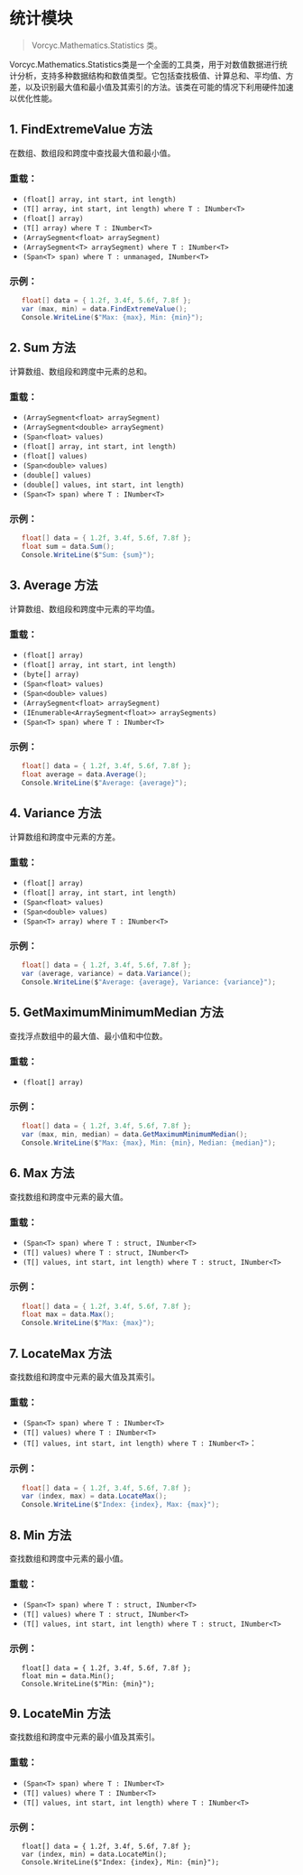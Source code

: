 ﻿# 统计模块
> Vorcyc.Mathematics.Statistics 类。

Vorcyc.Mathematics.Statistics类是一个全面的工具类，用于对数值数据进行统计分析，支持多种数据结构和数值类型。它包括查找极值、计算总和、平均值、方差，以及识别最大值和最小值及其索引的方法。该类在可能的情况下利用硬件加速以优化性能。

## 1. FindExtremeValue 方法
在数组、数组段和跨度中查找最大值和最小值。
### 重载：
- `(float[] array, int start, int length)`
- `(T[] array, int start, int length) where T : INumber<T>`
- `(float[] array)`
- `(T[] array) where T : INumber<T>`
- `(ArraySegment<float> arraySegment)`
- `(ArraySegment<T> arraySegment) where T : INumber<T>`
- `(Span<T> span) where T : unmanaged, INumber<T>`
### 示例：
```csharp
   float[] data = { 1.2f, 3.4f, 5.6f, 7.8f };
   var (max, min) = data.FindExtremeValue();
   Console.WriteLine($"Max: {max}, Min: {min}");
```
   

## 2. Sum 方法
计算数组、数组段和跨度中元素的总和。
### 重载：
- `(ArraySegment<float> arraySegment)`
- `(ArraySegment<double> arraySegment)`
- `(Span<float> values)`
- `(float[] array, int start, int length)`
- `(float[] values)`
- `(Span<double> values)`
- `(double[] values)`
- `(double[] values, int start, int length)`
- `(Span<T> span) where T : INumber<T>`
### 示例：
```csharp
   float[] data = { 1.2f, 3.4f, 5.6f, 7.8f };
   float sum = data.Sum();
   Console.WriteLine($"Sum: {sum}");
```

## 3. Average 方法
计算数组、数组段和跨度中元素的平均值。
### 重载：
- `(float[] array)`
- `(float[] array, int start, int length)`
- `(byte[] array)`
- `(Span<float> values)`
- `(Span<double> values)`
- `(ArraySegment<float> arraySegment)`
- `(IEnumerable<ArraySegment<float>> arraySegments)`
- `(Span<T> span) where T : INumber<T>`
### 示例：
```csharp
   float[] data = { 1.2f, 3.4f, 5.6f, 7.8f };
   float average = data.Average();
   Console.WriteLine($"Average: {average}");
```
   

## 4. Variance 方法
计算数组和跨度中元素的方差。
### 重载：
- `(float[] array)`
- `(float[] array, int start, int length)`
- `(Span<float> values)`
- `(Span<double> values)`
- `(Span<T> array) where T : INumber<T>`
### 示例：
```csharp
   float[] data = { 1.2f, 3.4f, 5.6f, 7.8f };
   var (average, variance) = data.Variance();
   Console.WriteLine($"Average: {average}, Variance: {variance}");
```
   

## 5. GetMaximumMinimumMedian 方法
查找浮点数组中的最大值、最小值和中位数。
### 重载：
- `(float[] array)`
### 示例：
```csharp
   float[] data = { 1.2f, 3.4f, 5.6f, 7.8f };
   var (max, min, median) = data.GetMaximumMinimumMedian();
   Console.WriteLine($"Max: {max}, Min: {min}, Median: {median}");
```
   

## 6. Max 方法
查找数组和跨度中元素的最大值。
### 重载：
- `(Span<T> span) where T : struct, INumber<T>`
- `(T[] values) where T : struct, INumber<T>`
- `(T[] values, int start, int length) where T : struct, INumber<T>`
### 示例：
```csharp
   float[] data = { 1.2f, 3.4f, 5.6f, 7.8f };
   float max = data.Max();
   Console.WriteLine($"Max: {max}");
```   

## 7. LocateMax 方法
查找数组和跨度中元素的最大值及其索引。
### 重载：
- `(Span<T> span) where T : INumber<T>`
- `(T[] values) where T : INumber<T>`
- `(T[] values, int start, int length) where T : INumber<T>`：
### 示例：
```csharp
   float[] data = { 1.2f, 3.4f, 5.6f, 7.8f };
   var (index, max) = data.LocateMax();
   Console.WriteLine($"Index: {index}, Max: {max}");
```

## 8. Min 方法
查找数组和跨度中元素的最小值。
### 重载：
- `(Span<T> span) where T : struct, INumber<T>`
- `(T[] values) where T : struct, INumber<T>`
- `(T[] values, int start, int length) where T : struct, INumber<T>`
### 示例：
```
   float[] data = { 1.2f, 3.4f, 5.6f, 7.8f };
   float min = data.Min();
   Console.WriteLine($"Min: {min}");
```

## 9. LocateMin 方法
查找数组和跨度中元素的最小值及其索引。
### 重载：
- `(Span<T> span) where T : INumber<T>`
- `(T[] values) where T : INumber<T>`
- `(T[] values, int start, int length) where T : INumber<T>`
### 示例：
```
   float[] data = { 1.2f, 3.4f, 5.6f, 7.8f };
   var (index, min) = data.LocateMin();
   Console.WriteLine($"Index: {index}, Min: {min}");
```
   

